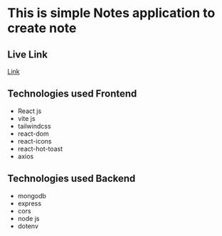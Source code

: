 # This is simple Notes application to create note

## Live Link
[Link](https://note-s.netlify.app/)


## Technologies used Frontend
* React js
* vite js
* tailwindcss
* react-dom
* react-icons
* react-hot-toast
* axios

## Technologies used Backend
* mongodb
* express
* cors
* node js
* dotenv

 